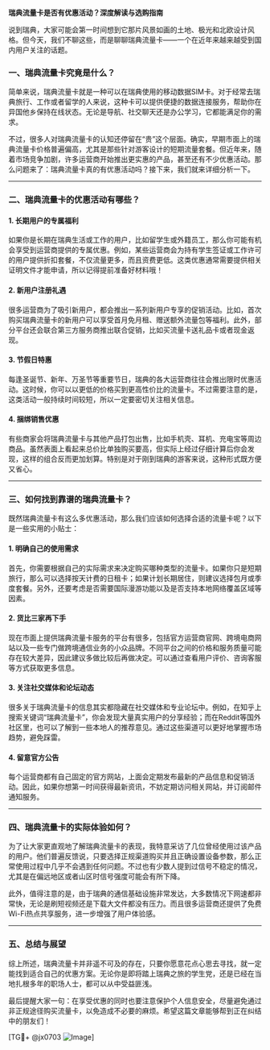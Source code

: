 **瑞典流量卡是否有优惠活动？深度解读与选购指南**

说到瑞典，大家可能会第一时间想到它那片风景如画的土地、极光和北欧设计风格。但今天，我们不聊这些，而是聊聊瑞典流量卡——一个在近年来越来越受到国内用户关注的话题。

### 一、瑞典流量卡究竟是什么？

简单来说，瑞典流量卡就是一种可以在瑞典使用的移动数据SIM卡。对于经常去瑞典旅行、工作或者留学的人来说，这种卡可以提供便捷的数据连接服务，帮助你在异国他乡保持在线状态。无论是导航、社交聊天还是办公学习，它都能满足你的需求。

不过，很多人对瑞典流量卡的认知还停留在“贵”这个层面。确实，早期市面上的瑞典流量卡价格普遍偏高，尤其是那些针对游客设计的短期流量套餐。但近年来，随着市场竞争加剧，许多运营商开始推出更实惠的产品，甚至还有不少优惠活动。那么问题来了：瑞典流量卡真的有优惠活动吗？接下来，我们就来详细分析一下。

---

### 二、瑞典流量卡的优惠活动有哪些？

#### 1. **长期用户的专属福利**
如果你是长期在瑞典生活或工作的用户，比如留学生或外籍员工，那么你可能有机会享受到运营商提供的专属优惠。例如，某些运营商会为持有学生签证或工作许可的用户提供折扣套餐，不仅流量更多，而且资费更低。这类优惠通常需要提供相关证明文件才能申请，所以记得提前准备好材料哦！

#### 2. **新用户注册礼遇**
很多运营商为了吸引新用户，都会推出一系列新用户专享的促销活动。比如，首次购买瑞典流量卡的新用户可以享受首月免月租、赠送额外流量包等福利。此外，部分平台还会联合第三方服务商推出联合促销，比如买流量卡送礼品卡或者现金返现。

#### 3. **节假日特惠**
每逢圣诞节、新年、万圣节等重要节日，瑞典的各大运营商往往会推出限时优惠活动。这时候，你可以以更低的价格买到更高性价比的流量卡。不过需要注意的是，这类活动一般持续时间较短，所以一定要密切关注相关信息。

#### 4. **捆绑销售优惠**
有些商家会将瑞典流量卡与其他产品打包出售，比如手机壳、耳机、充电宝等周边商品。虽然表面上看起来总价比单独购买要高，但实际上经过仔细计算后你会发现，这样的组合反而更加划算。特别是对于刚到瑞典的游客来说，这种形式既方便又省心。

---

### 三、如何找到靠谱的瑞典流量卡？

既然瑞典流量卡有这么多优惠活动，那么我们应该如何选择合适的流量卡呢？以下是一些实用的小贴士：

#### 1. **明确自己的使用需求**
首先，你需要根据自己的实际需求来决定购买哪种类型的流量卡。如果你只是短期旅行，那么可以选择按天计费的日租卡；如果计划长期居住，则建议选择包月或季度套餐。另外，还要考虑是否需要国际漫游功能以及是否支持本地网络覆盖区域等因素。

#### 2. **货比三家再下手**
现在市面上提供瑞典流量卡服务的平台有很多，包括官方运营商官网、跨境电商网站以及一些专门做跨境通信业务的小众品牌。不同平台之间的价格和服务质量可能存在较大差异，因此建议多做比较后再做决定。可以通过查看用户评价、咨询客服等方式获取更多信息。

#### 3. **关注社交媒体和论坛动态**
很多关于瑞典流量卡的信息其实都隐藏在社交媒体和专业论坛中。例如，在知乎上搜索关键词“瑞典流量卡”，你会发现大量真实用户的分享经验；而在Reddit等国外社区里，也可以了解到一些本地人的推荐意见。通过这些渠道可以更好地掌握市场趋势，避免踩雷。

#### 4. **留意官方公告**
每个运营商都有自己固定的官方网站，上面会定期发布最新的产品信息和促销活动。因此，如果你想第一时间获得最新资讯，不妨定期访问相关网站，并订阅邮件通知服务。

---

### 四、瑞典流量卡的实际体验如何？

为了让大家更直观地了解瑞典流量卡的表现，我特意采访了几位曾经使用过该产品的用户。他们普遍反馈说，只要选择正规渠道购买并且正确设置设备参数，那么正常使用过程中几乎不会遇到任何问题。不过也有少数人提到过信号不稳定的情况，尤其是在偏远地区或者山区时信号强度可能会有所下降。

此外，值得注意的是，由于瑞典的通信基础设施非常发达，大多数情况下网速都非常快，无论是刷短视频还是下载大文件都没有压力。而且很多运营商还提供了免费Wi-Fi热点共享服务，进一步增强了用户体验感。

---

### 五、总结与展望

综上所述，瑞典流量卡并非遥不可及的存在，只要你愿意花点心思去寻找，就一定能找到适合自己的优惠方案。无论你是即将踏上瑞典之旅的学生党，还是已经在当地扎根多年的职场人士，都可以从中受益匪浅。

最后提醒大家一句：在享受优惠的同时也要注意保护个人信息安全，尽量避免通过非正规途径购买流量卡，以免造成不必要的麻烦。希望这篇文章能够帮到正在纠结中的朋友们！

[TG💪+ @jx0703 ![Image](https://github.com/user-attachments/assets/dbca1d08-cadb-493c-b0ec-ad6f7a83f270)]